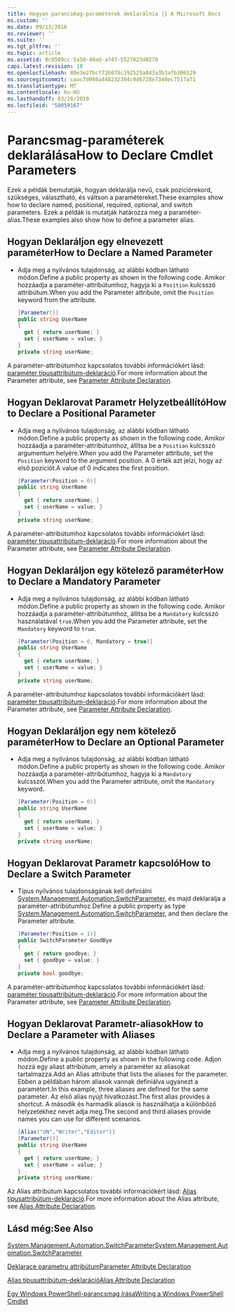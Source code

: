 ```yaml
---
title: Hogyan parancsmag-paraméterek deklarálnia |} A Microsoft Docs
ms.custom: ''
ms.date: 09/13/2016
ms.reviewer: ''
ms.suite: ''
ms.tgt_pltfrm: ''
ms.topic: article
ms.assetid: 0c0509cc-5a50-49ad-a74f-5527023d0270
caps.latest.revision: 10
ms.openlocfilehash: 80e3e27bcf72b078c192525a843a3b3afb306529
ms.sourcegitcommit: caac7d098a448232304c9d6728e7340ec7517a71
ms.translationtype: MT
ms.contentlocale: hu-HU
ms.lasthandoff: 03/16/2019
ms.locfileid: "58059167"
---
```

# <a name="how-to-declare-cmdlet-parameters"></a><span data-ttu-id="e45dc-102">Parancsmag-paraméterek deklarálása</span><span class="sxs-lookup"><span data-stu-id="e45dc-102">How to Declare Cmdlet Parameters</span></span>

<span data-ttu-id="e45dc-103">Ezek a példák bemutatják, hogyan deklarálja nevű, csak pozíciórekord, szükséges, választható, és váltson a paramétereket.</span><span class="sxs-lookup"><span data-stu-id="e45dc-103">These examples show how to declare named, positional, required, optional, and switch parameters.</span></span> <span data-ttu-id="e45dc-104">Ezek a példák is mutatják határozza meg a paraméter-alias.</span><span class="sxs-lookup"><span data-stu-id="e45dc-104">These examples also show how to define a parameter alias.</span></span>

## <a name="how-to-declare-a-named-parameter"></a><span data-ttu-id="e45dc-105">Hogyan Deklaráljon egy elnevezett paraméter</span><span class="sxs-lookup"><span data-stu-id="e45dc-105">How to Declare a Named Parameter</span></span>

- <span data-ttu-id="e45dc-106">Adja meg a nyilvános tulajdonság, az alábbi kódban látható módon.</span><span class="sxs-lookup"><span data-stu-id="e45dc-106">Define a public property as shown in the following code.</span></span> <span data-ttu-id="e45dc-107">Amikor hozzáadja a paraméter-attribútumhoz, hagyja ki a `Position` kulcsszó attribútum.</span><span class="sxs-lookup"><span data-stu-id="e45dc-107">When you add the Parameter attribute, omit the `Position` keyword from the attribute.</span></span>

    ```csharp
    [Parameter()]
    public string UserName
    {
      get { return userName; }
      set { userName = value; }
    }
    private string userName;
    ```

<span data-ttu-id="e45dc-108">A paraméter-attribútumhoz kapcsolatos további információkért lásd: [paraméter típusattribútum-deklaráció](./parameter-attribute-declaration.md).</span><span class="sxs-lookup"><span data-stu-id="e45dc-108">For more information about the Parameter attribute, see [Parameter Attribute Declaration](./parameter-attribute-declaration.md).</span></span>

## <a name="how-to-declare-a-positional-parameter"></a><span data-ttu-id="e45dc-109">Hogyan Deklarovat Parametr Helyzetbeállító</span><span class="sxs-lookup"><span data-stu-id="e45dc-109">How to Declare a Positional Parameter</span></span>

- <span data-ttu-id="e45dc-110">Adja meg a nyilvános tulajdonság, az alábbi kódban látható módon.</span><span class="sxs-lookup"><span data-stu-id="e45dc-110">Define a public property as shown in the following code.</span></span> <span data-ttu-id="e45dc-111">Amikor hozzáadja a paraméter-attribútumhoz, állítsa be a `Position` kulcsszó argumentum helyére.</span><span class="sxs-lookup"><span data-stu-id="e45dc-111">When you add the Parameter attribute, set the `Position` keyword to the argument position.</span></span> <span data-ttu-id="e45dc-112">A 0 érték azt jelzi, hogy az első pozíciót.</span><span class="sxs-lookup"><span data-stu-id="e45dc-112">A value of 0 indicates the first position.</span></span>

    ```csharp
    [Parameter(Position = 0)]
    public string UserName
    {
      get { return userName; }
      set { userName = value; }
    }
    private string userName;
    ```

<span data-ttu-id="e45dc-113">A paraméter-attribútumhoz kapcsolatos további információkért lásd: [paraméter típusattribútum-deklaráció](./parameter-attribute-declaration.md).</span><span class="sxs-lookup"><span data-stu-id="e45dc-113">For more information about the Parameter attribute, see [Parameter Attribute Declaration](./parameter-attribute-declaration.md).</span></span>

## <a name="how-to-declare-a-mandatory-parameter"></a><span data-ttu-id="e45dc-114">Hogyan Deklaráljon egy kötelező paraméter</span><span class="sxs-lookup"><span data-stu-id="e45dc-114">How to Declare a Mandatory Parameter</span></span>

- <span data-ttu-id="e45dc-115">Adja meg a nyilvános tulajdonság, az alábbi kódban látható módon.</span><span class="sxs-lookup"><span data-stu-id="e45dc-115">Define a public property as shown in the following code.</span></span> <span data-ttu-id="e45dc-116">Amikor hozzáadja a paraméter-attribútumhoz, állítsa be a `Mandatory` kulcsszó használatával `true`.</span><span class="sxs-lookup"><span data-stu-id="e45dc-116">When you add the Parameter attribute, set the `Mandatory` keyword to `true`.</span></span>

    ```csharp
    [Parameter(Position = 0, Mandatory = true)]
    public string UserName
    {
      get { return userName; }
      set { userName = value; }
    }
    private string userName;
    ```

<span data-ttu-id="e45dc-117">A paraméter-attribútumhoz kapcsolatos további információkért lásd: [paraméter típusattribútum-deklaráció](./parameter-attribute-declaration.md).</span><span class="sxs-lookup"><span data-stu-id="e45dc-117">For more information about the Parameter attribute, see [Parameter Attribute Declaration](./parameter-attribute-declaration.md).</span></span>

## <a name="how-to-declare-an-optional-parameter"></a><span data-ttu-id="e45dc-118">Hogyan Deklaráljon egy nem kötelező paraméter</span><span class="sxs-lookup"><span data-stu-id="e45dc-118">How to Declare an Optional Parameter</span></span>

- <span data-ttu-id="e45dc-119">Adja meg a nyilvános tulajdonság, az alábbi kódban látható módon.</span><span class="sxs-lookup"><span data-stu-id="e45dc-119">Define a public property as shown in the following code.</span></span> <span data-ttu-id="e45dc-120">Amikor hozzáadja a paraméter-attribútumhoz, hagyja ki a `Mandatory` kulcsszót.</span><span class="sxs-lookup"><span data-stu-id="e45dc-120">When you add the Parameter attribute, omit the `Mandatory` keyword.</span></span>

    ```csharp
    [Parameter(Position = 0)]
    public string UserName
    {
      get { return userName; }
      set { userName = value; }
    }
    private string userName;
    ```

## <a name="how-to-declare-a-switch-parameter"></a><span data-ttu-id="e45dc-121">Hogyan Deklarovat Parametr kapcsoló</span><span class="sxs-lookup"><span data-stu-id="e45dc-121">How to Declare a Switch Parameter</span></span>

- <span data-ttu-id="e45dc-122">Típus nyilvános tulajdonságának kell definiálni [System.Management.Automation.SwitchParameter](/dotnet/api/System.Management.Automation.SwitchParameter), és majd deklarálja a paraméter-attribútumhoz.</span><span class="sxs-lookup"><span data-stu-id="e45dc-122">Define a public property as type [System.Management.Automation.SwitchParameter](/dotnet/api/System.Management.Automation.SwitchParameter), and then declare the Parameter attribute.</span></span>

    ```csharp
    [Parameter(Position = 1)]
    public SwitchParameter GoodBye
    {
      get { return goodbye; }
      set { goodbye = value; }
    }
    private bool goodbye;
    ```

<span data-ttu-id="e45dc-123">A paraméter-attribútumhoz kapcsolatos további információkért lásd: [paraméter típusattribútum-deklaráció](./parameter-attribute-declaration.md).</span><span class="sxs-lookup"><span data-stu-id="e45dc-123">For more information about the Parameter attribute, see [Parameter Attribute Declaration](./parameter-attribute-declaration.md).</span></span>

## <a name="how-to-declare-a-parameter-with-aliases"></a><span data-ttu-id="e45dc-124">Hogyan Deklarovat Parametr-aliasok</span><span class="sxs-lookup"><span data-stu-id="e45dc-124">How to Declare a Parameter with Aliases</span></span>

- <span data-ttu-id="e45dc-125">Adja meg a nyilvános tulajdonság, az alábbi kódban látható módon.</span><span class="sxs-lookup"><span data-stu-id="e45dc-125">Define a public property as shown in the following code.</span></span> <span data-ttu-id="e45dc-126">Adjon hozzá egy aliast attribútum, amely a paraméter az aliasokat tartalmazza.</span><span class="sxs-lookup"><span data-stu-id="e45dc-126">Add an Alias attribute that lists the aliases for the parameter.</span></span> <span data-ttu-id="e45dc-127">Ebben a példában három aliasok vannak definiálva ugyanezt a paramétert.</span><span class="sxs-lookup"><span data-stu-id="e45dc-127">In this example, three aliases are defined for the same parameter.</span></span> <span data-ttu-id="e45dc-128">Az első alias nyújt hivatkozást.</span><span class="sxs-lookup"><span data-stu-id="e45dc-128">The first alias provides a shortcut.</span></span> <span data-ttu-id="e45dc-129">A második és harmadik aliasok is használhatja a különböző helyzetekhez nevét adja meg.</span><span class="sxs-lookup"><span data-stu-id="e45dc-129">The second and third aliases provide names you can use for different scenarios.</span></span>

    ```csharp
    [Alias("UN","Writer","Editor")]
    [Parameter()]
    public string UserName
    {
      get { return userName; }
      set { userName = value; }
    }
    private string userName;
    ```

<span data-ttu-id="e45dc-130">Az Alias attribútum kapcsolatos további információkért lásd: [Alias típusattribútum-deklaráció](./alias-attribute-declaration.md).</span><span class="sxs-lookup"><span data-stu-id="e45dc-130">For more information about the Alias attribute, see [Alias Attribute Declaration](./alias-attribute-declaration.md).</span></span>

## <a name="see-also"></a><span data-ttu-id="e45dc-131">Lásd még:</span><span class="sxs-lookup"><span data-stu-id="e45dc-131">See Also</span></span>

[<span data-ttu-id="e45dc-132">System.Management.Automation.SwitchParameter</span><span class="sxs-lookup"><span data-stu-id="e45dc-132">System.Management.Automation.SwitchParameter</span></span>](/dotnet/api/System.Management.Automation.SwitchParameter)

[<span data-ttu-id="e45dc-133">Deklarace parametru attribútum</span><span class="sxs-lookup"><span data-stu-id="e45dc-133">Parameter Attribute Declaration</span></span>](./parameter-attribute-declaration.md)

[<span data-ttu-id="e45dc-134">Alias típusattribútum-deklaráció</span><span class="sxs-lookup"><span data-stu-id="e45dc-134">Alias Attribute Declaration</span></span>](./alias-attribute-declaration.md)

[<span data-ttu-id="e45dc-135">Egy Windows PowerShell-parancsmag írása</span><span class="sxs-lookup"><span data-stu-id="e45dc-135">Writing a Windows PowerShell Cmdlet</span></span>](./writing-a-windows-powershell-cmdlet.md)

